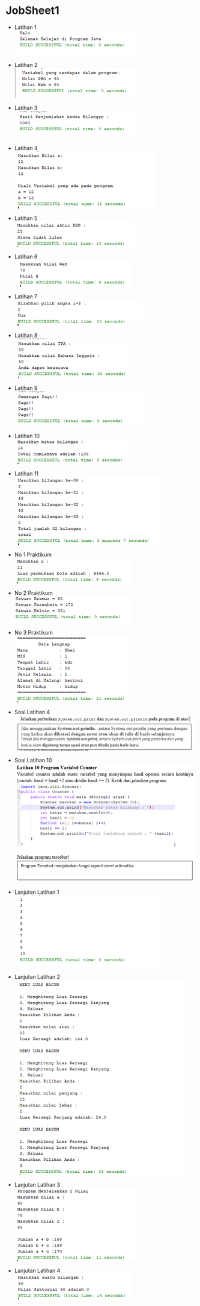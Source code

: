 # JobSheet1

* Latihan 1 <br>
![alt text](https://github.com/ebri883/JobSheet1/blob/master/1.PNG)

* Latihan 2 <br>
![alt text](https://github.com/ebri883/JobSheet1/blob/master/2.PNG)

* Latihan 3 <br>
![alt text](https://github.com/ebri883/JobSheet1/blob/master/3.PNG)

* Latihan 4 <br>
![alt text](https://github.com/ebri883/JobSheet1/blob/master/4.PNG)

* Latihan 5 <br>
![alt text](https://github.com/ebri883/JobSheet1/blob/master/5.PNG)

* Latihan 6 <br>
![alt text](https://github.com/ebri883/JobSheet1/blob/master/6.PNG)

* Latihan 7 <br>
![alt text](https://github.com/ebri883/JobSheet1/blob/master/7.PNG)

* Latihan 8 <br>
![alt text](https://github.com/ebri883/JobSheet1/blob/master/8.PNG)

* Latihan 9 <br>
![alt text](https://github.com/ebri883/JobSheet1/blob/master/9.PNG)

* Latihan 10 <br>
![alt text](https://github.com/ebri883/JobSheet1/blob/master/10.PNG)

* Latihan 11 <br>
![alt text](https://github.com/ebri883/JobSheet1/blob/master/11.PNG)

* No 1 Praktikum <br>
![alt text](https://github.com/ebri883/JobSheet1/blob/master/12.PNG)

* No 2 Praktikum <br>
![alt text](https://github.com/ebri883/JobSheet1/blob/master/13.PNG)

* No 3 Praktikum <br>
![alt text](https://github.com/ebri883/JobSheet1/blob/master/14.PNG)

* Soal Latihan 4 <br>
![alt text](https://github.com/ebri883/JobSheet1/blob/master/15.PNG)

* Soal Latihan 10 <br>
![alt text](https://github.com/ebri883/JobSheet1/blob/master/16.PNG)

* Lanjutan Latihan 1 <br>
![alt text](https://github.com/ebri883/JobSheet1/blob/master/17.PNG)

* Lanjutan Latihan 2 <br>
![alt text](https://github.com/ebri883/JobSheet1/blob/master/18.PNG)

* Lanjutan Latihan 3 <br>
![alt text](https://github.com/ebri883/JobSheet1/blob/master/19.PNG)

* Lanjutan Latihan 4 <br>
![alt text](https://github.com/ebri883/JobSheet1/blob/master/20.PNG)

